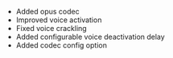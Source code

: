 - Added opus codec
- Improved voice activation
- Fixed voice crackling
- Added configurable voice deactivation delay
- Added codec config option
